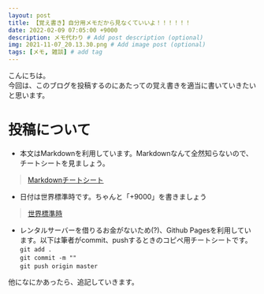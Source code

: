 ```yaml
---
layout: post
title: 【覚え書き】自分用メモだから見なくていいよ！！！！！！
date: 2022-02-09 07:05:00 +9000
description: メモ代わり # Add post description (optional)
img: 2021-11-07_20.13.30.png # Add image post (optional)
tags: [メモ, 雑談] # add tag
---
```


こんにちは。<br>
今回は、このブログを投稿するのにあたっての覚え書きを適当に書いていきたいと思います。<br>

# 投稿について
* 本文はMarkdownを利用しています。Markdownなんて全然知らないので、チートシートを見ましょう。
> [Markdownチートシート](https://qiita.com/Qiita/items/c686397e4a0f4f11683d)
* 日付は世界標準時です。ちゃんと「+9000」を書きましょう
> [世界標準時](https://time.artjoey.com/jp/)
* レンタルサーバーを借りるお金がないため(?)、Github Pagesを利用しています。以下は筆者がcommit、pushするときのコピペ用チートシートです。<br>
``` git add . ```<br>
``` git commit -m "" ```<br>
``` git push origin master ```

他になにかあったら、追記していきます。
